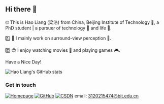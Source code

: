 ## Hi there 👋

<!--
**lhlawrence/lhlawrence** is a ✨ _special_ ✨ repository because its `README.md` (this file) appears on your GitHub profile.

Here are some ideas to get you started:

- 🔭 I’m currently working on ...
- 🌱 I’m currently learning ...
- 👯 I’m looking to collaborate on ...
- 🤔 I’m looking for help with ...
- 💬 Ask me about ...
- 📫 How to reach me: ...
- 😄 Pronouns: ...
- ⚡ Fun fact: ...
-->

<!-- ### Hi there 👋 -->

🤓 This is Hao Liang (梁浩) from China, Beijing Institute of Technology :school:, a PhD student | a pursuer of technology :rocket: and life :wine_glass:.


:one: :construction_worker: I mainly work on surround-view perception :triangular_ruler:.

:two: :heart_eyes: I enjoy watching movies :movie_camera: and playing games :video_game:.

Have a Nice Day!

![Hao Liang's GitHub stats](https://github-readme-stats.vercel.app/api?username=lhlawrence&show_icons=true&icon_color=CE1D2D&text_color=718096&bg_color=ffffff)

### Get in touch
[![Homepage](https://img.shields.io/badge/homepage-green)](https://lhlawrence.github.io/)
[![GitHub](https://img.shields.io/badge/GitHub-grey?logo=github)](https://github.com/lhlawrence)
[![CSDN](https://img.shields.io/badge/csdn-orange)](https://blog.csdn.net/qq_42273157?type=blog)
email: 3120215474@bit.edu.cn